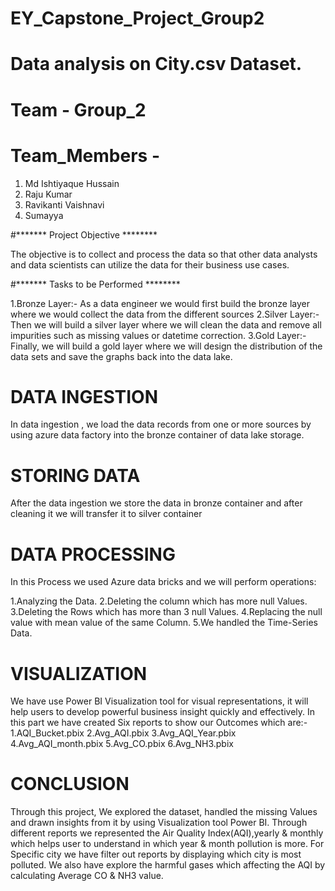 # EY_Capstone_Project_Group2
# Data analysis on City.csv Dataset.
# Team - Group_2

# Team_Members - 
1. Md Ishtiyaque Hussain 
2. Raju Kumar
3. Ravikanti Vaishnavi
4. Sumayya

#******* Project Objective ********
                                                     
The objective is to collect and process the data so that other data analysts and data scientists can utilize the data for their business use cases.

#******* Tasks to be Performed ********
                                                     
1.Bronze Layer:- As a  data engineer we would first build the bronze layer where we would collect the data from the different sources
2.Silver Layer:-Then we will build a silver layer where we will clean the data and remove all impurities such as missing values or datetime correction.
3.Gold Layer:- Finally, we will build a gold layer where we will design the distribution of the data sets and save the graphs back into the data lake.

# DATA INGESTION
In data ingestion , we load the data records from one or more sources  by using azure data factory into the bronze container of data lake storage.

# STORING DATA
After the data ingestion we store the data in bronze container and after  cleaning it we will transfer it to silver container 

# DATA PROCESSING 
In this Process we used Azure data bricks and we will perform  operations:

1.Analyzing the Data.
2.Deleting the column which has more null Values.
3.Deleting the Rows which has more than 3 null Values.
4.Replacing the null value with mean value of the same Column.
5.We handled the Time-Series Data.

# VISUALIZATION

We have use Power BI Visualization tool for visual representations, it will help users to develop powerful business insight quickly and effectively.
In this part we have created Six reports to show our Outcomes which are:-
1.AQI_Bucket.pbix
2.Avg_AQI.pbix
3.Avg_AQI_Year.pbix
4.Avg_AQI_month.pbix
5.Avg_CO.pbix
6.Avg_NH3.pbix 

# CONCLUSION

Through this project,
We explored the dataset, handled the missing Values and drawn insights from it by using Visualization tool Power BI.
Through different reports we represented the Air Quality Index(AQI),yearly & monthly which helps user to understand in which year & month pollution is more.
For Specific city we have filter out reports by displaying which city is most polluted.
We also have explore the harmful gases which affecting the AQI by calculating Average CO & NH3 value.


